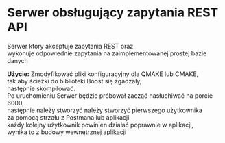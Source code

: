 <h1>Serwer obsługujący zapytania REST API</h1>
<p>Serwer który akceptuje zapytania REST oraz<br>
wykonuje odpowiednie zapytania na zaimplementowanej prostej bazie danych</p>
<b>Użycie:</b>
Zmodyfikować pliki konfiguracyjny dla QMAKE lub CMAKE,<br>
tak aby ścieżki do biblioteki Boost się zgadzały,<br>
następnie skompilować.<br>
Po uruchomieniu Serwer będzie próbował zacząć nasłuchiwać na porcie 6000,<br>
następnie należy stworzyć należy stworzyć pierwszego użytkownika<br>
za pomocą strzału z Postmana lub aplikacji<br>
każdy kolejny użytkownik powinien działać poprawnie w aplikacji,<br>
wynika to z budowy wewnętrznej aplikacji<br>


